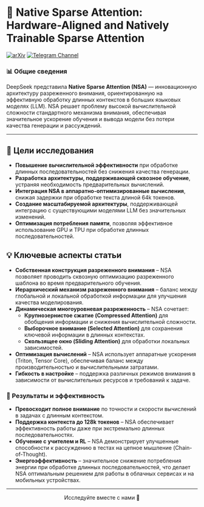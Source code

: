 # 🧠 Native Sparse Attention: Hardware-Aligned and Natively Trainable Sparse Attention

[![arXiv](https://img.shields.io/badge/arXiv-2501.12948-b31b1b.svg)](https://arxiv.org/pdf/2502.11089)
[![Telegram Channel](https://img.shields.io/badge/Telegram-TheWeeklyBrief-blue)](https://t.me/TheWeeklyBrief)

### 📊 Общие сведения

DeepSeek представила **Native Sparse Attention (NSA)** — инновационную архитектуру разреженного внимания, ориентированную на эффективную обработку длинных контекстов в больших языковых моделях (LLM). NSA решает проблему высокой вычислительной сложности стандартного механизма внимания, обеспечивая значительное ускорение обучения и вывода модели без потери качества генерации и рассуждений.

---

## 📌 Цели исследования
- **Повышение вычислительной эффективности** при обработке длинных последовательностей без снижения качества генерации.
- **Разработка архитектуры, поддерживающей сквозное обучение**, устраняя необходимость предварительных вычислений.
- **Интеграция NSA в аппаратно-оптимизированные вычисления**, снижая задержки при обработке текста длиной 64k токенов.
- **Создание масштабируемой архитектуры**, поддерживающей интеграцию с существующими моделями LLM без значительных изменений.
- **Оптимизация потребления памяти**, позволяя эффективное использование GPU и TPU при обработке длинных последовательностей.

## 💡 Ключевые аспекты статьи
- **Собственная конструкция разреженного внимания** – NSA позволяет проводить сквозную оптимизацию разреженного шаблона во время предварительного обучения.
- **Иерархический механизм разреженного внимания** – баланс между глобальной и локальной обработкой информации для улучшения качества моделирования.
- **Динамическая многоуровневая разреженность** – NSA сочетает:
  - **Крупнозернистое сжатие (Compressed Attention)** для обобщения информации и снижения вычислительной сложности.
  - **Выборочное внимание (Selected Attention)** для сохранения ключевой информации в длинных контекстах.
  - **Скользящее окно (Sliding Attention)** для обработки локальных зависимостей.
- **Оптимизация вычислений** – NSA использует аппаратные ускорения (Triton, Tensor Core), обеспечивая баланс между производительностью и вычислительными затратами.
- **Гибкость в настройке** – поддержка различных режимов внимания в зависимости от вычислительных ресурсов и требований к задаче.

### 🔬 Результаты и эффективность
- **Превосходит полное внимание** по точности и скорости вычислений в задачах с длинным контекстом.
- **Поддержка контекста до 128k токенов** – NSA обеспечивает эффективность работы даже при экстремально длинных последовательностях.
- **Обучение с учителем и RL** – NSA демонстрирует улучшенные способности к рассуждению в тестах на цепное мышление (Chain-of-Thought).
- **Энергоэффективность** – значительное снижение потребления энергии при обработке длинных последовательностей, что делает NSA оптимальным решением для работы в облачных сервисах и на мобильных устройствах.

---

<p align="center">Исследуйте вместе с нами 🚀</p>